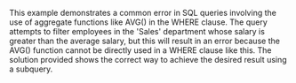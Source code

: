 This example demonstrates a common error in SQL queries involving the use of aggregate functions like AVG() in the WHERE clause.  The query attempts to filter employees in the 'Sales' department whose salary is greater than the average salary, but this will result in an error because the AVG() function cannot be directly used in a WHERE clause like this.  The solution provided shows the correct way to achieve the desired result using a subquery.